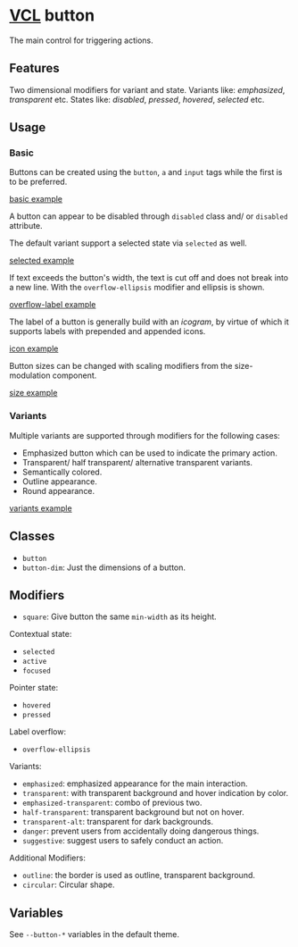# [VCL](https://vcl.github.io/) button

The main control for triggering actions.

## Features

Two dimensional modifiers for variant and state.
Variants like: _emphasized_, _transparent_ etc.
States like: _disabled_, _pressed_, _hovered_, _selected_ etc.

## Usage

### Basic

Buttons can be created using the `button`, `a` and
`input` tags while the first is to be preferred.

[basic example](/demo/example-basic.html)

A button can appear to be disabled through `disabled` class and/ or
`disabled` attribute.

The default variant support a selected state via `selected` as well.

[selected example](/demo/example-selected.html)

If text exceeds the button's width, the text is cut off and does not break
into a new line. With the `overflow-ellipsis` modifier and
ellipsis is shown.

[overflow-label example](/demo/example-overflow-label.html)

The label of a button is generally build with an _icogram_,
by virtue of which it supports labels with prepended and appended icons.

[icon example](/demo/example-icon.html)

Button sizes can be changed with scaling modifiers from the
size-modulation component.

[size example](/demo/example-size.html)

### Variants

Multiple variants are supported through modifiers for the following cases:

- Emphasized button which can be used to indicate the primary action.
- Transparent/ half transparent/ alternative transparent variants.
- Semantically colored.
- Outline appearance.
- Round appearance.

[variants example](/demo/example-variants.html)

## Classes

- `button`
- `button-dim`: Just the dimensions of a button.

## Modifiers

- `square`: Give button the same `min-width` as its height.

Contextual state:

- `selected`
- `active`
- `focused`

Pointer state:

- `hovered`
- `pressed`

Label overflow:

- `overflow-ellipsis`

Variants:

- `emphasized`: emphasized appearance for the main interaction.
- `transparent`: with transparent background and hover indication by color.
- `emphasized-transparent`: combo of previous two.
- `half-transparent`: transparent background but not on hover.
- `transparent-alt`: transparent for dark backgrounds.
- `danger`: prevent users from accidentally doing dangerous things.
- `suggestive`: suggest users to safely conduct an action.

Additional Modifiers:

- `outline`: the border is used as outline, transparent background.
- `circular`: Circular shape.

## Variables

See `--button-*` variables in the default theme.
